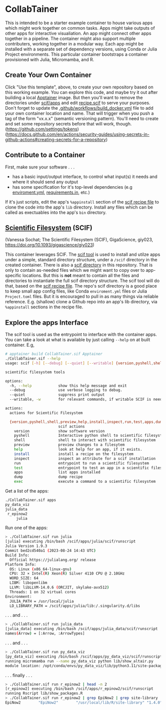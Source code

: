 # CollabTainer
This is intended to be a starter example container to house various apps which might
work together on common tasks. Apps might take outputs of other apps for interactive
visualiation. An app might connect other apps together in a pipeline. The container
might also support multiple contributers, working together in a modular way. Each app
might be installed with a separate set of dependency versions, using Conda or Julia
Project environments. This particular container bootstraps a container provisioned
with Julia, Micromamba, and R.

## Create Your Own Container
Click "Use this template", above, to create your own repository based on this working example.
You can explore this code, and maybe try it out after building a local [Apptainer](https://apptainer.org/docs/user/latest/quick_start.html) image. But then you'll want to remove the directories under [scif/apps](scif/apps) and edit [recipe.scif](recipe.scif) to serve your purposes. Don't forget to update the [.github/workflows/build_docker.yml](.github/workflows/build_docker.yml) file to add your own container location and name. That will trigger when you push a tag of the form "vx.x.x" (semantic versioning pattern). You'll need to create and set some repository secrets before that will work, though.
(https://github.com/settings/tokens)
(https://docs.github.com/en/actions/security-guides/using-secrets-in-github-actions#creating-secrets-for-a-repository)


## Contribute to a Container
First, make sure your software . . .
- has a basic input/output interface, to control what input(s) it needs and where it should send any output
- has some specification for it's top-level dependencies (e.g [enviroment.yml](https://conda.io/projects/conda/en/latest/user-guide/tasks/manage-environments.html#create-env-file-manually), [requirements.in](https://github.com/jazzband/pip-tools/blob/main/examples/django.in), etc.)

If it's just scripts, edit the app's `%appinstall` section of the [scif recipe file](recipe.scif) to clone
the code into the app's `lib` directory. Install any files which can be called as exectuables into the app's
`bin` directory. 

## [Scientific Filesystem](https://sci-f.github.io) (SCIF)
(Vanessa Sochat; The Scientific Filesystem (SCIF), GigaScience, giy023, https://doi.org/10.1093/gigascience/giy023)

This container leverages SCIF. The [scif tool](https://pypi.org/project/scif/) is used
to install and utilze apps under a simple, standard directory structure, under
a `/scif` directory in the created container. There is also a [scif directory](scif) in
this repository. That is only to contain as-needed files which we might want to copy over
to app-specific locations. But this is **not** meant to contain all the files and directories
to instantiate the full scif directory structure. The scif tool will do that, based on the
[scif recipe file](recipe.scif). The repo's scif directory is a good place to keep small
app config files, like Conda `enviroment.yml` files or Julia `Project.toml` files. But it is encouraged
to pull in as many things via reliable reference. E.g. (shallow) clone a Github repo into an app's
lib directory, via `%appinstall` sections in the recipe file.

## Explore the apps Interface
The scif tool is used as the entrypoint to interface with the container apps. You can take a look
at what is available by just calling `--help` on at built container.
E.g,
```bash
# apptainer build CollabTainer.sif Apptainer
./CollabTainer.sif --help
usage: scif [-h] [--debug] [--quiet] [--writable] {version,pyshell,shell,preview,help,install,inspect,run,test,apps,dump,exec} ...

scientific filesystem tools

options:
  -h, --help            show this help message and exit
  --debug               use verbose logging to debug.
  --quiet               suppress print output
  --writable, -w        for relevant commands, if writable SCIF is needed

actions:
  actions for Scientific Filesystem

  {version,pyshell,shell,preview,help,install,inspect,run,test,apps,dump,exec}
                        scif actions
    version             show software version
    pyshell             Interactive python shell to scientific filesystem
    shell               shell to interact with scientific filesystem
    preview             preview changes to a filesytem
    help                look at help for an app, if it exists.
    install             install a recipe on the filesystem
    inspect             inspect an attribute for a scif installation
    run                 entrypoint to run a scientific filesystem
    test                entrypoint to test an app in a scientific filesystem
    apps                list apps installed
    dump                dump recipe
    exec                execute a command to a scientific filesystem
```
Get a list of the apps:
```bash
./CollabTainer.sif apps
py_data_viz
julia_data
 r_epinow2
     julia
```

Run one of the apps:
```bash
> ./CollabTainer.sif run julia
[julia] executing /bin/bash /scif/apps/julia/scif/runscript
Julia Version 1.9.3
Commit bed2cd540a1 (2023-08-24 14:43 UTC)
Build Info:
  Official https://julialang.org/ release
Platform Info:
  OS: Linux (x86_64-linux-gnu)
  CPU: 32 × Intel(R) Xeon(R) Silver 4110 CPU @ 2.10GHz
  WORD_SIZE: 64
  LIBM: libopenlibm
  LLVM: libLLVM-14.0.6 (ORCJIT, skylake-avx512)
  Threads: 1 on 32 virtual cores
Environment:
  JULIA_PATH = /usr/local/julia
  LD_LIBRARY_PATH = /scif/apps/julia/lib:/.singularity.d/libs
```

. . . and . . .
```bash
> ./CollabTainer.sif run julia_data
[julia_data] executing /bin/bash /scif/apps/julia_data/scif/runscript
names(Arrow) = [:Arrow, :ArrowTypes]
```

. . . and . . .
```bash
> ./CollabTainer.sif run py_data_viz
[py_data_viz] executing /bin/bash /scif/apps/py_data_viz/scif/runscript
running micromamba run --name py_data_viz python lib/show_altair.py
module location: /opt/conda/envs/py_data_viz/lib/python3.11/site-packages/altair/__init__.py
```

. . . finally . . .
```bash
> ./CollabTainer.sif run r_epinow2 | head -n 2
[r_epinow2] executing /bin/bash /scif/apps/r_epinow2/scif/runscript
running Rscript lib/show_packages.R
> ./CollabTainer.sif run r_epinow2 | grep EpiNow2 | grep site-library
EpiNow2        "EpiNow2"        "/usr/local/lib/R/site-library" "1.4.0"
```